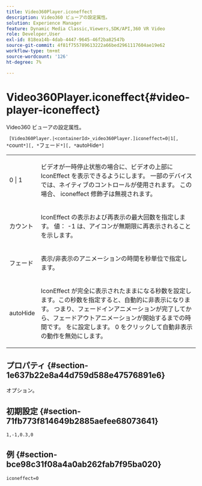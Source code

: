 ```yaml
---
title: Video360Player.iconeffect
description: Video360 ビューアの設定属性。
solution: Experience Manager
feature: Dynamic Media Classic,Viewers,SDK/API,360 VR Video
role: Developer,User
exl-id: 818ea14b-4dab-4447-9645-46f2ba82547b
source-git-commit: 4f81f755789613222a66bed2961117604ae19e62
workflow-type: tm+mt
source-wordcount: '126'
ht-degree: 7%

---
```


# Video360Player.iconeffect{#video-player-iconeffect}

Video360 ビューアの設定属性。

` [Video360Player.|<containerId>_video360Player.]iconeffect=0|1[, *`count`*][, *`フェード`*][, *`autoHide`*]`

<table id="table_441553CD34C94A58A9D7CBF772DEDDB6"> 
 <tbody> 
  <tr> 
   <td colname="col1"> <p> <span class="codeph"> 0 | 1</span> </p> </td> 
   <td colname="col2"> <p> ビデオが一時停止状態の場合に、ビデオの上部に IconEffect を表示できるようにします。 一部のデバイスでは、ネイティブのコントロールが使用されます。 この場合、 <span class="codeph">iconeffect</span> 修飾子は無視されます。 </p> </td> 
  </tr> 
  <tr> 
   <td colname="col1"> <p> <span class="codeph"><span class="varname"> カウント</span></span> </p> </td> 
   <td colname="col2"> <p> IconEffect の表示および再表示の最大回数を指定します。 値： <span class="codeph"> -1</span> は、アイコンが無期限に再表示されることを示します。 </p> </td> 
  </tr> 
  <tr> 
   <td colname="col1"> <p> <span class="codeph"><span class="varname"> フェード</span></span> </p> </td> 
   <td colname="col2"> <p> 表示/非表示のアニメーションの時間を秒単位で指定します。 </p> </td> 
  </tr> 
  <tr> 
   <td colname="col1"> <p> <span class="codeph"><span class="varname"> autoHide</span></span> </p> </td> 
   <td colname="col2"> <p> IconEffect が完全に表示されたままになる秒数を設定します。この秒数を指定すると、自動的に非表示になります。 つまり、フェードインアニメーションが完了してから、フェードアウトアニメーションが開始するまでの時間です。 をに設定します。 <span class="codeph"> 0</span> をクリックして自動非表示の動作を無効にします。 </p> </td> 
  </tr> 
 </tbody> 
</table>

## プロパティ {#section-1e637b22e8a44d759d588e47576891e6}

オプション。

## 初期設定 {#section-71fb773f814649b2885aefee68073641}

`1,-1,0.3,0`

## 例 {#section-bce98c31f08a4a0ab262fab7f95ba020}

`iconeffect=0`
